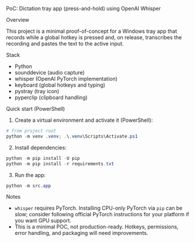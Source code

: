 PoC: Dictation tray app (press-and-hold) using OpenAI Whisper

Overview

This project is a minimal proof-of-concept for a Windows tray app that records while a global hotkey is pressed and, on release, transcribes the recording and pastes the text to the active input.

Stack

- Python
- sounddevice (audio capture)
- whisper (OpenAI PyTorch implementation)
- keyboard (global hotkeys and typing)
- pystray (tray icon)
- pyperclip (clipboard handling)

Quick start (PowerShell)

1. Create a virtual environment and activate it (PowerShell):

```powershell
# from project root
python -m venv .venv; .\.venv\Scripts\Activate.ps1
```

2. Install dependencies:

```powershell
python -m pip install -U pip
python -m pip install -r requirements.txt
```

3. Run the app:

```powershell
python -m src.app
```

Notes

- `whisper` requires PyTorch. Installing CPU-only PyTorch via `pip` can be slow; consider following official PyTorch instructions for your platform if you want GPU support.
- This is a minimal POC, not production-ready. Hotkeys, permissions, error handling, and packaging will need improvements.
